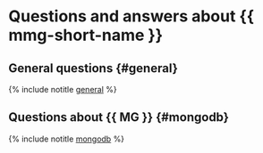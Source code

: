 # Questions and answers about {{ mmg-short-name }}

## General questions {#general}

{% include notitle [general](general.md) %}

## Questions about {{ MG }} {#mongodb}

{% include notitle [mongodb](mongodb.md) %}

